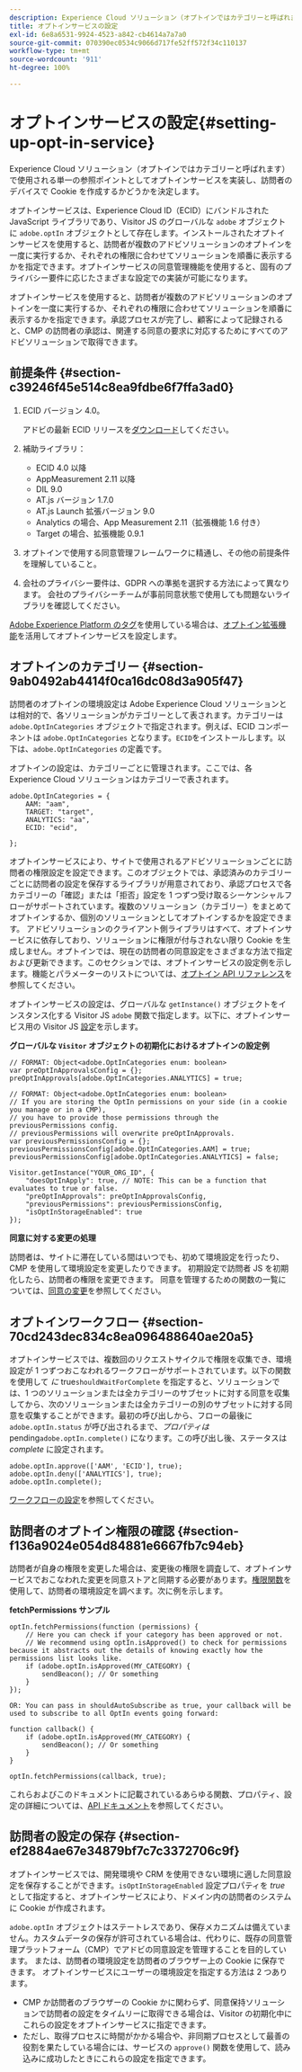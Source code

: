 ```yaml
---
description: Experience Cloud ソリューション（オプトインではカテゴリーと呼ばれます）で使用される単一の参照ポイントとしてオプトインサービスを実装し、訪問者のデバイスで Cookie を作成するかどうかを決定します。
title: オプトインサービスの設定
exl-id: 6e8a6531-9924-4523-a842-cb4614a7a7a0
source-git-commit: 070390ec0534c9066d717fe52ff572f34c110137
workflow-type: tm+mt
source-wordcount: '911'
ht-degree: 100%

---
```


# オプトインサービスの設定{#setting-up-opt-in-service}

Experience Cloud ソリューション（オプトインではカテゴリーと呼ばれます）で使用される単一の参照ポイントとしてオプトインサービスを実装し、訪問者のデバイスで Cookie を作成するかどうかを決定します。

オプトインサービスは、Experience Cloud ID（ECID）にバンドルされた JavaScript ライブラリであり、Visitor JS のグローバルな `adobe` オブジェクトに `adobe.optIn` オブジェクトとして存在します。インストールされたオプトインサービスを使用すると、訪問者が複数のアドビソリューションのオプトインを一度に実行するか、それぞれの権限に合わせてソリューションを順番に表示するかを指定できます。オプトインサービスの同意管理機能を使用すると、固有のプライバシー要件に応じたさまざまな設定での実装が可能になります。

オプトインサービスを使用すると、訪問者が複数のアドビソリューションのオプトインを一度に実行するか、それぞれの権限に合わせてソリューションを順番に表示するかを指定できます。承認プロセスが完了し、顧客によって記録されると、CMP の訪問者の承認は、関連する同意の要求に対応するためにすべてのアドビソリューションで取得できます。

## 前提条件 {#section-c39246f45e514c8ea9fdbe6f7ffa3ad0}

1. ECID バージョン 4.0。

   アドビの最新 ECID リリースを[ダウンロード](https://github.com/Adobe-Marketing-Cloud/id-service/releases)してください。

1. 補助ライブラリ：

   * ECID 4.0 以降
   * AppMeasurement 2.11 以降
   * DIL 9.0
   * AT.js バージョン 1.7.0
   * AT.js Launch 拡張バージョン 9.0
   * Analytics の場合、App Measurement 2.11（拡張機能 1.6 付き）
   * Target の場合、拡張機能 0.9.1

1. オプトインで使用する同意管理フレームワークに精通し、その他の前提条件を理解していること。

   <!--
   For IAB, see here for additional pre-reqs.
   -->

1. 会社のプライバシー要件は、GDPR への準拠を選択する方法によって異なります。 会社のプライバシーチームが事前同意状態で使用しても問題ないライブラリを確認してください。

[Adobe Experience Platform のタグ](https://experienceleague.adobe.com/docs/experience-platform/tags/home.html?lang=ja)を使用している場合は、[オプトイン拡張機能](../../implementation-guides/opt-in-service/launch.md)を活用してオプトインサービスを設定します。

## オプトインのカテゴリー {#section-9ab0492ab4414f0ca16dc08d3a905f47}

訪問者のオプトインの環境設定は Adobe Experience Cloud ソリューションとは相対的で、各ソリューションがカテゴリーとして表されます。カテゴリーは `adobe.OptInCategories` オブジェクトで指定されます。例えば、ECID コンポーネントは `adobe.OptInCategories` となります。`ECID`をインストールします。以下は、`adobe.OptInCategories` の定義です。

オプトインの設定は、カテゴリーごとに管理されます。ここでは、各 Experience Cloud ソリューションはカテゴリーで表されます。

```
adobe.OptInCategories = { 
    AAM: "aam", 
    TARGET: "target",  
    ANALYTICS: "aa", 
    ECID: "ecid", 
     
};
```

オプトインサービスにより、サイトで使用されるアドビソリューションごとに訪問者の権限設定を設定できます。このオブジェクトでは、承認済みのカテゴリーごとに訪問者の設定を保存するライブラリが用意されており、承認プロセスで各カテゴリーの「確認」または「拒否」設定を 1 つずつ受け取るシーケンシャルフローがサポートされています。複数のソリューション（カテゴリー）をまとめてオプトインするか、個別のソリューションとしてオプトインするかを設定できます。
アドビソリューションのクライアント側ライブラリはすべて、オプトインサービスに依存しており、ソリューションに権限が付与されない限り Cookie を生成しません。オプトインでは、現在の訪問者の同意設定をさまざまな方法で指定および更新できます。このセクションでは、オプトインサービスの設定例を示します。機能とパラメーターのリストについては、[オプトイン API リファレンス](../../implementation-guides/opt-in-service/api.md#reference-4f30152333dd4990ab10c1b8b82fc867)を参照してください。

オプトインサービスの設定は、グローバルな `getInstance()` オブジェクトをインスタンス化する Visitor JS `adobe` 関数で指定します。以下に、オプトインサービス用の Visitor JS [設定](../../implementation-guides/opt-in-service/api.md#section-d66018342baf401389f248bb381becbf)を示します。

**グローバルな `Visitor` オブジェクトの初期化におけるオプトインの設定例**

```
// FORMAT: Object<adobe.OptInCategories enum: boolean> 
var preOptInApprovalsConfig = {}; 
preOptInApprovals[adobe.OptInCategories.ANALYTICS] = true; 
  
// FORMAT: Object<adobe.OptInCategories enum: boolean> 
// If you are storing the OptIn permissions on your side (in a cookie you manage or in a CMP), 
// you have to provide those permissions through the previousPermissions config. 
// previousPermissions will overwrite preOptInApprovals. 
var previousPermissionsConfig = {}; 
previousPermissionsConfig[adobe.OptInCategories.AAM] = true; 
previousPermissionsConfig[adobe.OptInCategories.ANALYTICS] = false; 
  
Visitor.getInstance("YOUR_ORG_ID", { 
    "doesOptInApply": true, // NOTE: This can be a function that evaluates to true or false. 
    "preOptInApprovals": preOptInApprovalsConfig, 
    "previousPermissions": previousPermissionsConfig, 
    "isOptInStorageEnabled": true 
});
```

**同意に対する変更の処理**

訪問者は、サイトに滞在している間はいつでも、初めて環境設定を行ったり、CMP を使用して環境設定を変更したりできます。 初期設定で訪問者 JS を初期化したら、訪問者の権限を変更できます。 同意を管理するための関数の一覧については、[同意の変更](../../implementation-guides/opt-in-service/api.md#section-c3d85403ff0d4394bd775c39f3d001fc)を参照してください。

<!--
<p> *** <b>sample code block </b>*** </p>
-->

## オプトインワークフロー {#section-70cd243dec834c8ea096488640ae20a5}

オプトインサービスでは、複数回のリクエストサイクルで権限を収集でき、環境設定が 1 つずつおこなわれるワークフローがサポートされています。以下の関数を使用して *に* true`shouldWaitForComplete` を指定すると、ソリューションでは、1 つのソリューションまたは全カテゴリーのサブセットに対する同意を収集してから、次のソリューションまたは全カテゴリーの別のサブセットに対する同意を収集することができます。最初の呼び出しから、フローの最後に `adobe.optIn.status` が呼び出されるまで、*プロパティは* pending`adobe.optIn.complete()` になります。この呼び出し後、ステータスは *complete* に設定されます。

```
adobe.optIn.approve(['AAM', 'ECID'], true); 
adobe.optIn.deny(['ANALYTICS'], true); 
adobe.optIn.complete();
```

[ワークフローの設定](../../implementation-guides/opt-in-service/api.md#section-2c5adfa5459c4e72b96d2693123a53c2)を参照してください。

## 訪問者のオプトイン権限の確認 {#section-f136a9024e054d84881e6667fb7c94eb}

訪問者が自身の権限を変更した場合は、変更後の権限を調査して、オプトインサービスでおこなわれた変更を同意ストアと同期する必要があります。[権限関数](../../implementation-guides/opt-in-service/api.md#section-7fe57279b5b44b4f8fe47e336df60155)を使用して、訪問者の環境設定を調べます。次に例を示します。

**fetchPermissions サンプル**

```
optIn.fetchPermissions(function (permissions) { 
    // Here you can check if your category has been approved or not. 
    // We recommend using optIn.isApproved() to check for permissions because it abstracts out the details of knowing exactly how the permissions list looks like. 
    if (adobe.optIn.isApproved(MY_CATEGORY) { 
        sendBeacon(); // Or something 
    } 
});

OR: You can pass in shouldAutoSubscribe as true, your callback will be used to subscribe to all OptIn events going forward:

function callback() { 
    if (adobe.optIn.isApproved(MY_CATEGORY) { 
        sendBeacon(); // Or something 
    } 
}

optIn.fetchPermissions(callback, true);
```

これらおよびこのドキュメントに記載されているあらゆる関数、プロパティ、設定の詳細については、[API ドキュメント](../../implementation-guides/opt-in-service/api.md#reference-4f30152333dd4990ab10c1b8b82fc867)を参照してください。

## 訪問者の設定の保存 {#section-ef2884ae67e34879bf7c7c3372706c9f}

オプトインサービスでは、開発環境や CRM を使用できない環境に適した同意設定を保存することができます。`isOptInStorageEnabled` 設定プロパティを *true* として指定すると、オプトインサービスにより、ドメイン内の訪問者のシステムに Cookie が作成されます。

`adobe.optIn` オブジェクトはステートレスであり、保存メカニズムは備えていません。カスタムデータの保存が許可されている場合は、代わりに、既存の同意管理プラットフォーム（CMP）でアドビの同意設定を管理することを目的しています。 または、訪問者の環境設定を訪問者のブラウザー上の Cookie に保存できます。 オプトインサービスにユーザーの環境設定を指定する方法は 2 つあります。

* CMP か訪問者のブラウザーの Cookie かに関わらず、同意保持ソリューションで訪問者の設定をタイムリーに取得できる場合は、Visitor の初期化中にこれらの設定をオプトインサービスに指定できます。
* ただし、取得プロセスに時間がかかる場合や、非同期プロセスとして最善の役割を果たしている場合には、サービスの `approve()` 関数を使用して、読み込みに成功したときにこれらの設定を指定できます。
